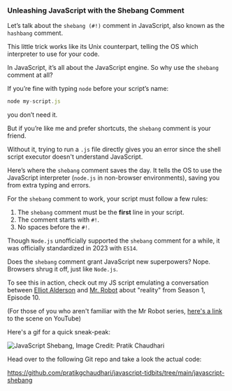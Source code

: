 ### Unleashing JavaScript with the Shebang Comment

Let’s talk about the `shebang (#!)` comment in JavaScript, also known as the `hashbang` comment. 

This little trick works like its Unix counterpart, telling the OS which interpreter to use for your code.

In JavaScript, it’s all about the JavaScript engine. So why use the `shebang` comment at all? 

If you’re fine with typing `node` before your script’s name:

```javascript
node my-script.js
```

you don’t need it. 

But if you’re like me and prefer shortcuts, the `shebang` comment is your friend. 

Without it, trying to run a `.js` file directly gives you an error since the shell script executor doesn't understand JavaScript.

Here’s where the `shebang` comment saves the day. It tells the OS to use the JavaScript interpreter (`node.js` in non-browser environments), saving you from extra typing and errors.

For the `shebang` comment to work, your script must follow a few rules:

1. The `shebang` comment must be the **first** line in your script.
2. The comment starts with `#!`.
3. No spaces before the `#!`.

Though `Node.js` unofficially supported the `shebang` comment for a while, it was officially standardized in 2023 with `ES14`.

Does the `shebang` comment grant JavaScript new superpowers? Nope. Browsers shrug it off, just like `Node.js`.

To see this in action, check out my JS script emulating a conversation between [Elliot Alderson](https://mrrobot.fandom.com/wiki/Elliot_Alderson) and [Mr. Robot](https://mrrobot.fandom.com/wiki/Mr._Robot) about "reality" from Season 1, Episode 10.

(For those of you who aren't familiar with the Mr Robot series, [here's a link](https://youtu.be/V0wT-uht6B8?si=kQg3k2yqLVxbKJdR&t=129) to the scene on YouTube)

Here's a gif for a quick sneak-peak:

![JavaScript Shebang, Image Credit: Pratik Chaudhari](./javascript-shebang-node.gif)

Head over to the following Git repo and take a look the actual code:

https://github.com/pratikgchaudhari/javascript-tidbits/tree/main/javascript-shebang